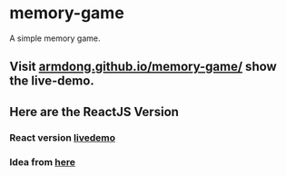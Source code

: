 # memory-game
A simple memory game.

## Visit [armdong.github.io/memory-game/](https://armdong.github.io/memory-game) show the live-demo.

## Here are the ReactJS Version
### React version [livedemo](https://armdong.github.io/memory-game-react/)

### Idea from [here](https://www.taniarascia.com/how-to-create-a-memory-game-super-mario-with-plain-javascript/)